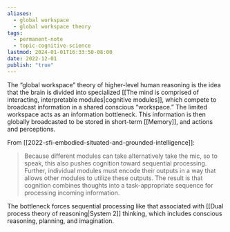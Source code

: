 ```yaml
---
aliases:
  - global workspace
  - global workspace theory
tags:
  - permanent-note
  - topic-cognitive-science
lastmod: 2024-01-01T16:33:50-08:00
date: 2022-12-01
publish: "true"
---
```

The “global workspace” theory of higher-level human reasoning is the idea that the brain is divided into specialized [[The mind is comprised of interacting, interpretable modules|cognitive modules]], which compete to broadcast information in a shared conscious “workspace.” The limited workspace acts as an information bottleneck. This information is then globally broadcasted to be stored in short-term [[Memory]], and actions and perceptions.

From [[2022-sfi-embodied-situated-and-grounded-intelligence]]:
>Because different modules can take alternatively take the mic, so to speak, this also pushes cognition toward sequential processing. Further, individual modules must encode their outputs in a way that allows other modules to utilize these outputs. The result is that cognition combines thoughts into a task-appropriate sequence for processing incoming information.

The bottleneck forces sequential processing like that associated with [[Dual process theory of reasoning|System 2]] thinking, which includes conscious reasoning, planning, and imagination.